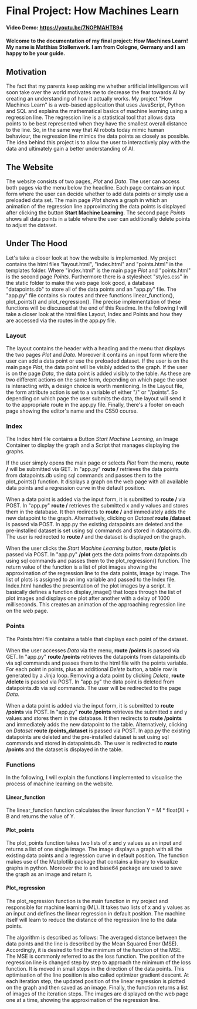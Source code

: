 # Final Project: How Machines Learn
#### Video Demo:  https://youtu.be/7NOPMAHTB94
#### Welcome to the documentation of my final project: How Machines Learn! My name is Matthias Stollenwerk. I am from Cologne, Germany and I am happy to be your guide.

## Motivation

The fact that my parents keep asking me whether artificial intelligences will soon take over the world motivates me to decrease the fear towards AI by creating an understanding of how it actually works. My project "How Machines Learn" is a web-based application that uses JavaScript, Python and SQL and explains the mathematical basics of machine learning using a regression line. The regression line is a statistical tool that allows data points to be best represented when they have the smallest overall distance to the line. So, in the same way that AI robots today mimic human behaviour, the regression line mimics the data points as closely as possible.
The idea behind this project is to allow the user to interactively play with the data and ultimately gain a better understanding of AI.

## The Website

The website consists of two pages, *Plot* and *Data*. The user can access both pages via the menu below the headline. Each page contains an input form where the user can decide whether to add data points or simply use a preloaded data set. The main page *Plot* shows a graph in which an animation of the regression line approximating the data points is displayed after clicking the button **Start Machine Learning**. The second page *Points* shows all data points in a table where the user can additionally delete points to adjust the dataset.

## Under The Hood

Let's take a closer look at how the website is implemented. My project contains the html files "layout.html", "index.html" and "points.html" in the templates folder. Where "index.html" is the main page *Plot* and "points.html" is the second page *Points*. Furthermore there is a stylesheet "styles.css" in the static folder to make the web page look good, a database "datapoints.db" to store all of the data points and an "app.py" file. The "app.py" file contains six routes and three functions linear_function(), plot_points() and plot_regression(). The precise implementation of these functions will be discussed at the end of this Readme. In the following I will take a closer look at the html files Layout, Index and Points and how they are accessed via the routes in the app.py file.

### Layout

The layout contains the header with a heading and the menu that displays the two pages *Plot* and *Data*. Moreover it contains an input form where the user can add a data point or use the preloaded dataset. If the user is on the main page *Plot*, the data point will be visibly added to the graph. If the user is on the page *Data*, the data point is added visibly to the table. As these are two different actions on the same form, depending on which page the user is interacting with, a design choice is worth mentioning. In the Layout file, the form attribute action is set to a variable of either "/" or "/points“. So depending on which page the user submits the data, the layout will send it to the appropriate route in the app.py file. Finally, there's a footer on each page showing the editor's name and the CS50 course.

### Index

The Index html file contains a Button *Start Machine Learning*, an Image Container to display the graph and a Script that manages displaying the graphs.

If the user simply opens the main page or selects *Plot* from the menu, **route /** will be submitted via GET. In "app.py" **route /** retrieves the data points from datapoints.db using sql commands and passes them to the plot_points() function. It displays a graph on the web page with all available data points and a regression curve in the default position.

When a data point is added via the input form, it is submitted to **route /** via POST. In "app.py" **route /** retrieves the submitted x and y values and stores them in the database. It then redirects to **route /** and immediately adds the new datapoint to the graph. Alternatively, clicking on *Dataset* **route /dataset** is passed via POST. In app.py the existing datapoints are deleted and the pre-installed dataset is set using sql commands and stored in datapoints.db. The user is redirected to **route /** and the dataset is displayed on the graph.

When the user clicks the *Start Machine Learning* button, **route /plot** is passed via POST. In "app.py" **/plot** gets the data points from datapoints.db using sql commands and passes them to the plot_regression() function. The return value of the function is a list of plot images showing the approximation of the regression line to the data points, image by image. The list of plots is assigned to an img variable and passed to the Index file. Index.html handles the presentation of the plot images by a script. It basically defines a function display_image() that loops through the list of plot images and displays one plot after another with a delay of 1000 milliseconds. This creates an animation of the approaching regression line on the web page.

### Points

The Points html file contains a table that displays each point of the dataset.

When the user accesses *Data* via the menu, **route /points** is passed via GET. In "app.py" **route /points** retrieves the datapoints from datapoints.db via sql commands and passes them to the html file with the points variable. For each point in points, plus an additional *Delete* button, a table row is generated by a Jinja loop. Removing a data point by clicking *Delete*, **route /delete** is passed via POST. In "app.py" the data point is deleted from datapoints.db via sql commands. The user will be redirected to the page *Data*.

When a data point is added via the input form, it is submitted to **route /points** via POST. In "app.py" **route /points** retrieves the submitted x and y values and stores them in the database. It then redirects to **route /points** and immediately adds the new datapoint to the table. Alternatively, clicking on *Dataset* **route /points_dataset** is passed via POST. In app.py the existing datapoints are deleted and the pre-installed dataset is set using sql commands and stored in datapoints.db. The user is redirected to **route /points** and the dataset is displayed in the table.

### Functions

In the following, I will explain the functions I implemented to visualise the process of machine learning on the website.

#### Linear_function

The linear_function function calculates the linear function Y = M * float(X) + B and returns the value of Y.

#### Plot_points

The plot_points function takes two lists of x and y values as an input and returns a list of one single image. The image displays a graph with all the existing data points and a regression curve in default position. The function makes use of the Matplotlib package that contains a library to visualize graphs in python. Moreover the io and base64 package are used to save the graph as an image and return it.

#### Plot_regression

The plot_regression function is the main function in my project and responsible for machine learning (ML). It takes two lists of x and y values as an input and defines the linear regression in default position. The machine itself will learn to reduce the distance of the regression line to the data points.

The algorithm is described as follows: The averaged distance between the data points and the line is described by the Mean Squared Error (MSE). Accordingly, it is desired to find the minimum of the function of the MSE. The MSE is commonly referred to as the loss function. The position of the regression line is changed step by step to approach the minimum of the loss function. It is moved in small steps in the direction of the data points. This optimisation of the line position is also called optimizer gradient descent. At each iteration step, the updated position of the linear regression is plotted on the graph and then saved as an image. Finally, the function returns a list of images of the iteration steps. The images are displayed on the web page one at a time, showing the approximation of the regression line.
